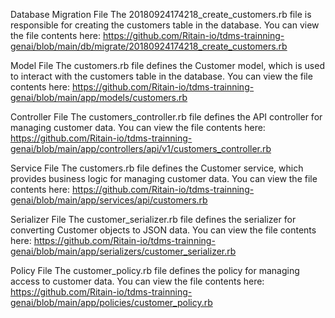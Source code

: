 Database Migration File
The 20180924174218_create_customers.rb file is responsible for creating the customers table in the database. You can view the file contents here: https://github.com/Ritain-io/tdms-trainning-genai/blob/main/db/migrate/20180924174218_create_customers.rb

Model File
The customers.rb file defines the Customer model, which is used to interact with the customers table in the database. You can view the file contents here: https://github.com/Ritain-io/tdms-trainning-genai/blob/main/app/models/customers.rb

Controller File
The customers_controller.rb file defines the API controller for managing customer data. You can view the file contents here: https://github.com/Ritain-io/tdms-trainning-genai/blob/main/app/controllers/api/v1/customers_controller.rb

Service File
The customers.rb file defines the Customer service, which provides business logic for managing customer data. You can view the file contents here: https://github.com/Ritain-io/tdms-trainning-genai/blob/main/app/services/api/customers.rb

Serializer File
The customer_serializer.rb file defines the serializer for converting Customer objects to JSON data. You can view the file contents here: https://github.com/Ritain-io/tdms-trainning-genai/blob/main/app/serializers/customer_serializer.rb

Policy File
The customer_policy.rb file defines the policy for managing access to customer data. You can view the file contents here: https://github.com/Ritain-io/tdms-trainning-genai/blob/main/app/policies/customer_policy.rb